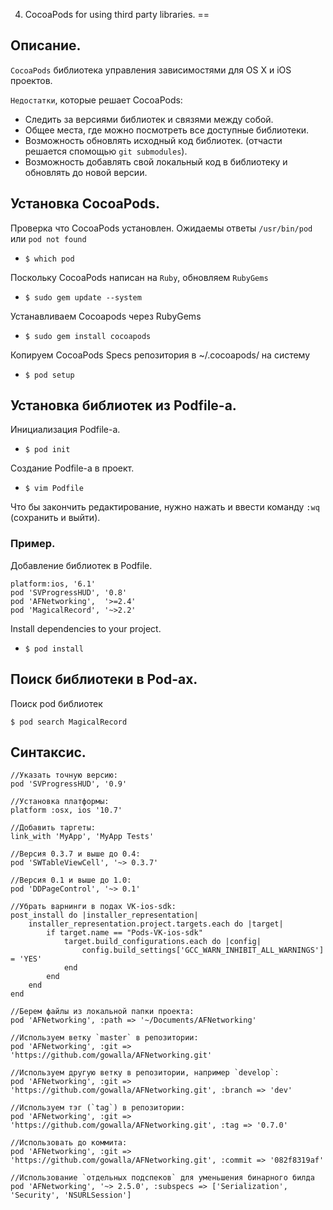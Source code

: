 4. CocoaPods for using third party libraries.
==

## Описание.

`CocoaPods` библиотека управления зависимостями для OS X и iOS проектов.

`Недостатки`, которые решает CocoaPods:
* Следить за версиями библиотек и связями между собой.
* Общее места, где можно посмотреть все доступные библиотеки.
* Возможность обновлять исходный код библиотек. (отчасти решается спомощью `git submodules`).
* Возможность добавлять свой локальный код в библиотеку и обновлять до новой версии.

## Установка CocoaPods.

Проверка что CocoaPods установлен. Ожидаемы ответы `/usr/bin/pod` или `pod not found`
* ```$ which pod```

Поскольку CocoaPods написан на `Ruby`, обновляем `RubyGems`
* ```$ sudo gem update --system```

Устанавливаем Cocoapods через RubyGems
* ```$ sudo gem install cocoapods```

Копируем CocoaPods Specs репозитория в ~/.cocoapods/ на систему
* ```$ pod setup```

## Установка библиотек из Podfile-а.

Инициализация Podfile-a.
* ```$ pod init```

Создание Podfile-a в проект.
* ```$ vim Podfile```

Что бы закончить редактирование, нужно нажать <Esc> и ввести команду ```:wq``` (сохранить и выйти).

### Пример.

Добавление библиотек в Podfile.
```
platform:ios, '6.1'
pod 'SVProgressHUD', '0.8'
pod 'AFNetworking',  '>=2.4'
pod 'MagicalRecord', '~>2.2'
```

Install dependencies to your project.
* ```$ pod install```

## Поиск библиотеки в Pod-aх.

Поиск pod библиотек
```
$ pod search MagicalRecord
```

## Синтаксис.

```
//Указать точную версию:
pod 'SVProgressHUD', '0.9'
```

```
//Установка платформы:
platform :osx, ios '10.7'
```

```
//Добавить таргеты:
link_with 'MyApp', 'MyApp Tests'
```

```
//Версия 0.3.7 и выше до 0.4:
pod 'SWTableViewCell', '~> 0.3.7'
```

```
//Версия 0.1 и выше до 1.0:
pod 'DDPageControl', '~> 0.1'
```

```
//Убрать вaрнинги в подах VK-ios-sdk:
post_install do |installer_representation|
    installer_representation.project.targets.each do |target|
        if target.name == "Pods-VK-ios-sdk"
            target.build_configurations.each do |config|
                config.build_settings['GCC_WARN_INHIBIT_ALL_WARNINGS'] = 'YES'
            end
        end
    end
end
```

```
//Берем файлы из локальной папки проекта:
pod 'AFNetworking', :path => '~/Documents/AFNetworking'
```

```
//Используем ветку `master` в репозитории:
pod 'AFNetworking', :git => 'https://github.com/gowalla/AFNetworking.git'
```

```
//Используем другую ветку в репозитории, например `develop`:
pod 'AFNetworking', :git => 'https://github.com/gowalla/AFNetworking.git', :branch => 'dev'
```

```
//Используем тэг (`tag`) в репозитории:
pod 'AFNetworking', :git => 'https://github.com/gowalla/AFNetworking.git', :tag => '0.7.0'
```

```
//Использовать до коммита:
pod 'AFNetworking', :git => 'https://github.com/gowalla/AFNetworking.git', :commit => '082f8319af'
```

```
//Использование `отдельных подспеков` для уменьшения бинарного билда
pod 'AFNetworking', '~> 2.5.0', :subspecs => ['Serialization', 'Security', 'NSURLSession']
```
